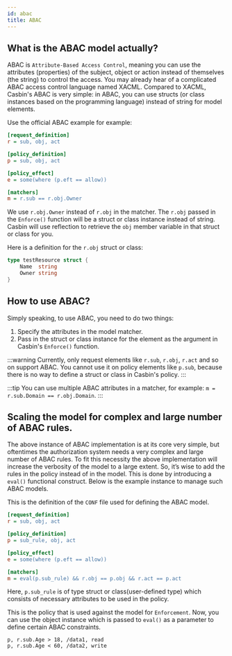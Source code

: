 ```yaml
---
id: abac
title: ABAC
---
```


## What is the ABAC model actually?

ABAC is `Attribute-Based Access Control`, meaning you can use the attributes (properties) of the subject, object or action instead of themselves (the string) to control the access. You may already hear of a complicated ABAC access control language named XACML. Compared to XACML, Casbin's ABAC is very simple: in ABAC, you can use structs (or class instances based on the programming language) instead of string for model elements.

Use the official ABAC example for example:

```ini
[request_definition]
r = sub, obj, act

[policy_definition]
p = sub, obj, act

[policy_effect]
e = some(where (p.eft == allow))

[matchers]
m = r.sub == r.obj.Owner
```

We use `r.obj.Owner` instead of `r.obj` in the matcher. The `r.obj` passed in the `Enforce()` function will be a struct or class instance instead of string. Casbin will use reflection to retrieve the `obj` member variable in that struct or class for you.

Here is a definition for the `r.obj` struct or class:

```go
type testResource struct {
    Name  string
    Owner string
}
```

## How to use ABAC?

Simply speaking, to use ABAC, you need to do two things:

1. Specify the attributes in the model matcher.
2. Pass in the struct or class instance for the element as the argument in Casbin's `Enforce()` function.

:::warning
Currently, only request elements like `r.sub`, `r.obj`, `r.act` and so on support ABAC. You cannot use it on policy elements like `p.sub`, because there is no way to define a struct or class in Casbin's policy.
:::

:::tip
You can use multiple ABAC attributes in a matcher, for example: `m = r.sub.Domain == r.obj.Domain`.
:::

## Scaling the model for complex and large number of ABAC rules.

The above instance of ABAC implementation is at its core very simple, but oftentimes the authorization system needs a very complex and large number of ABAC rules. To fit this necessity the above implementation will increase the verbosity of the model to a large extent. So, it’s wise to add the rules in the policy instead of in the model. This is done by introducing a `eval()` functional construct. Below is the example instance to manage such ABAC models.

This is the definition of the `CONF` file used for defining the ABAC model.

```ini
[request_definition]
r = sub, obj, act

[policy_definition]
p = sub_rule, obj, act

[policy_effect]
e = some(where (p.eft == allow))

[matchers]
m = eval(p.sub_rule) && r.obj == p.obj && r.act == p.act
```

Here, `p.sub_rule` is of type struct or class(user-defined type) which consists of necessary attributes to be used in the policy.

This is the policy that is used against the model for `Enforcement`. Now, you can use the object instance which is passed to `eval()` as a parameter to define certain ABAC constraints.

```
p, r.sub.Age > 18, /data1, read
p, r.sub.Age < 60, /data2, write
```